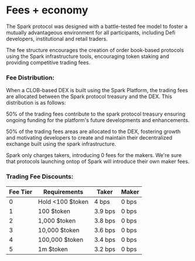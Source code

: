 # Fees + economy

The Spark protocol was designed with a battle-tested fee model to foster a mutually advantageous environment for all participants, including Defi developers, institutional and retail traders.

The fee structure encourages the creation of order book-based protocols using the Spark infrastructure tools, encouraging token staking and providing competitive trading fees.



### Fee Distribution:&#x20;

When a CLOB-based DEX is built using the Spark Platform, the trading fees are allocated between the Spark protocol treasury and the DEX. This distribution is as follows:

50% of the trading fees contribute to the spark protocol treasury ensuring ongoing funding for the platform's future developments and enhancements.

50% of the trading fees areas are allocated to the DEX, fostering growth and motivating developers to create and maintain their decentralized exchange built using the spark infrastructure.&#x20;

Spark only charges takers, introducing 0 fees for the makers. We're sure that protocols launching ontop of Spark will introduce their own maker fees.&#x20;

### Trading Fee Discounts:

| Fee Tier | Requirements     | Taker   | Maker |
| -------- | ---------------- | ------- | ----- |
| 0        | Hold <100 $token | 4 bps   | 0 bps |
| 1        | 100 $token       | 3.9 bps | 0 bps |
| 2        | 1,000 $token     | 3.8 bps | 0 bps |
| 3        | 10,000 $token    | 3.6 bps | 0 bps |
| 4        | 100,000 $token   | 3.4 bps | 0 bps |
| 5        | 1m $token        | 3.2 bps | 0 bps |
